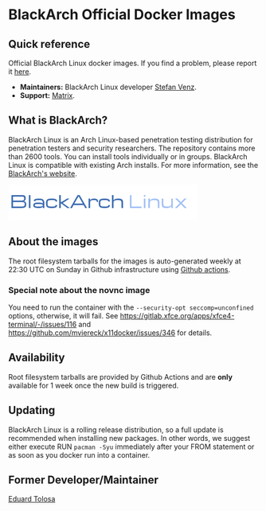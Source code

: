 # BlackArch Official Docker Images

## Quick reference

Official BlackArch Linux docker images. If you find a problem, please report it [here](https://github.com/BlackArch/blackarch-docker).

* **Maintainers:** BlackArch Linux developer [Stefan Venz](https://github.com/ikstream).
* **Support:** [Matrix](https://matrix.to/#/#BlackArch:matrix.org).

## What is BlackArch?

BlackArch Linux is an Arch Linux-based penetration testing distribution for penetration testers and security researchers. The repository contains more than 2600 tools. You can install tools individually or in groups. BlackArch Linux is compatible with existing Arch installs. For more information, see the [BlackArch's website](https://www.blackarch.org/).

![BlackArch Logo](https://raw.githubusercontent.com/BlackArch/blackarch-artwork/master/logo/ba-font-transp.png)

## About the images

The root filesystem tarballs for the images is auto-generated weekly at 22:30 UTC on Sunday in Github infrastructure using [Github actions](https://github.com/BlackArch/blackarch-docker/blob/master/.github/workflows/scheduled-docker-publish.yml).

### Special note about the novnc image

You need to run the container with the `--security-opt seccomp=unconfined` options, otherwise, it will fail. See https://gitlab.xfce.org/apps/xfce4-terminal/-/issues/116 and https://github.com/mviereck/x11docker/issues/346 for details.

## Availability

Root filesystem tarballs are provided by Github Actions and are **only** available for 1 week once the new build is triggered.

## Updating

BlackArch Linux is a rolling release distribution, so a full update is recommended when installing new packages. In other words, we suggest either execute RUN `pacman -Syu` immediately after your FROM statement or as soon as you docker run into a container.

## Former Developer/Maintainer

[Eduard Tolosa](https://github.com/Edu4rdSHL)

